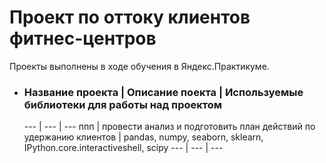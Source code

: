 # Проект по оттоку клиентов фитнес-центров

Проекты выполнены в ходе обучения в Яндекс.Практикуме. 

* ### Название проекта |  Описание поекта |  Используемые библиотеки для работы над проектом
  --- | --- | ---
 ппп | провести анализ и подготовить план действий по удержанию клиентов | pandas, numpy, seaborn, sklearn, IPython.core.interactiveshell, scipy
 --- | --- | ---
